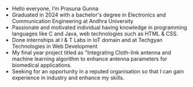 -  Hello everyone, I’m Prasuna Gunna
-  Graduated in 2024 with a bachelor's degree in Electronics and Communication Engineering at Andhra University
-  Passionate and motivated individual having knowledge in programming languages like C and Java, web technologies such as HTML & CSS.
-  Done internships at I & T Labs in IoT domain and at Techgyan Technologies in Web Development
-  My final year project titled as "Integrating Cloth-link antenna and machine learning algorithm to enhance antenna parameters for biomedical applications.
-  Seeking for an opportunity in a reputed organisation so that I can gain experience in industry and enhance my skills. 

<!---
PrasunaGunna/PrasunaGunna is a ✨ special ✨ repository because its `README.md` (this file) appears on your GitHub profile.
You can click the Preview link to take a look at your changes.
--->
